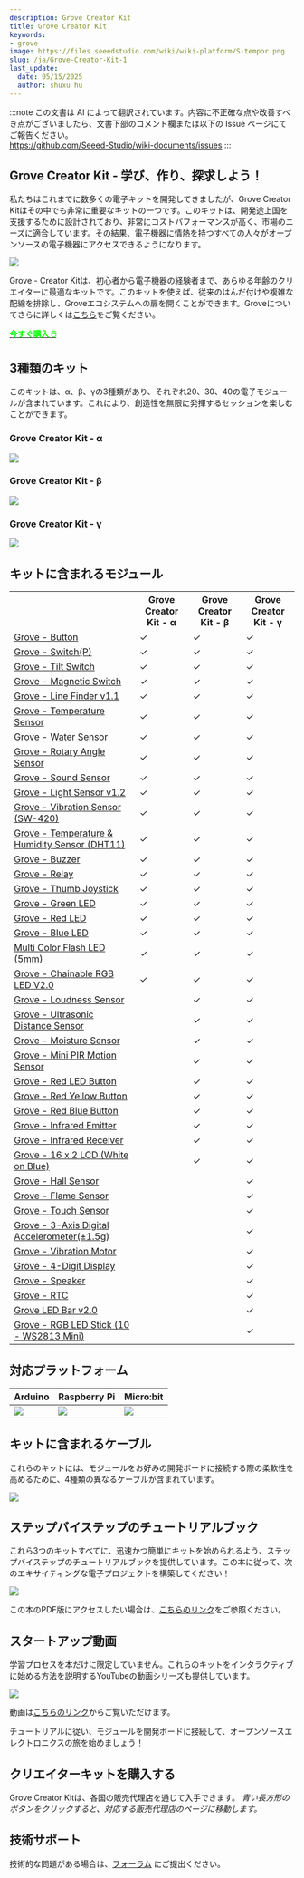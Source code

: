 ```yaml
---
description: Grove Creator Kit
title: Grove Creator Kit
keywords:
- grove
image: https://files.seeedstudio.com/wiki/wiki-platform/S-tempor.png
slug: /ja/Grove-Creator-Kit-1
last_update:
  date: 05/15/2025
  author: shuxu hu
---
```

:::note
この文書は AI によって翻訳されています。内容に不正確な点や改善すべき点がございましたら、文書下部のコメント欄または以下の Issue ページにてご報告ください。  
https://github.com/Seeed-Studio/wiki-documents/issues
:::

## Grove Creator Kit - 学び、作り、探求しよう！

私たちはこれまでに数多くの電子キットを開発してきましたが、Grove Creator Kitはその中でも非常に重要なキットの一つです。このキットは、開発途上国を支援するために設計されており、非常にコストパフォーマンスが高く、市場のニーズに適合しています。その結果、電子機器に情熱を持つすべての人々がオープンソースの電子機器にアクセスできるようになります。

![](https://files.seeedstudio.com/wiki/Bazaar_Document/Grove-Creator-Kit.jpg)

Grove - Creator Kitは、初心者から電子機器の経験者まで、あらゆる年齢のクリエイターに最適なキットです。このキットを使えば、従来のはんだ付けや複雑な配線を排除し、Groveエコシステムへの扉を開くことができます。Groveについてさらに詳しくは<a href="https://www.seeedstudio.com/grove.html">こちら</a>をご覧ください。

<!-- <a href="https://www.seeedstudio.com/grove.html"><img src="https://files.seeedstudio.com/wiki/Bazaar_Document/banner.jpg"></a> -->

<!-- <p style={{textAlign: 'center' }}><a href="https://www.seeedstudio.com/grove.html" target="_blank"><img src="https://files.seeedstudio.com/wiki/Seeed-WiKi/docs/images/300px-Get_One_Now_Banner-ragular.png" /></a></p>
Here is an introductory video of the Grove Creator Kit! -->

<div class="get_one_now_container" style={{textAlign: 'center'}}>
    <a class="get_one_now_item" href="https://www.seeedstudio.com/Grove-Creator-Kit-g-p-5192.html" target="_blank" rel="noopener noreferrer">
            <strong><span><font color={'FFFFFF'} size={"4"}> 今すぐ購入 🖱️</font></span></strong>
    </a>
</div>

## 3種類のキット

このキットは、α、β、γの3種類があり、それぞれ20、30、40の電子モジュールが含まれています。これにより、創造性を無限に発揮するセッションを楽しむことができます。

### Grove Creator Kit - α

![](https://files.seeedstudio.com/wiki/Bazaar_Document/alpha-2.jpg)

### Grove Creator Kit - β

![](https://files.seeedstudio.com/wiki/Bazaar_Document/beta-2.jpg)

### Grove Creator Kit - γ

![](https://files.seeedstudio.com/wiki/Bazaar_Document/gamma-2.jpg)

## キットに含まれるモジュール

<table>
<tr>
<th></th>
<th>Grove Creator Kit - α</th>
<th>Grove Creator Kit - β</th>
<th>Grove Creator Kit - γ</th>
</tr>
<tr>
<td><a href="https://wiki.seeedstudio.com/ja/Grove-Button/">Grove - Button</a></td>
<td>&#10003;</td>
<td>&#10003;</td>
<td>&#10003;</td>
</tr>
<tr>
<td><a href="https://wiki.seeedstudio.com/ja/Grove-Switch-P/">Grove - Switch(P)</a></td>
<td>&#10003;</td>
<td>&#10003;</td>
<td>&#10003;</td>
</tr>
<tr>
<td><a href="https://wiki.seeedstudio.com/ja/Grove-Tilt_Switch/">Grove - Tilt Switch</a></td>
<td>&#10003;</td>
<td>&#10003;</td>
<td>&#10003;</td>
</tr>
<tr>
<td><a href="https://wiki.seeedstudio.com/ja/Grove-Magnetic_Switch/">Grove - Magnetic Switch</a></td>
<td>&#10003;</td>
<td>&#10003;</td>
<td>&#10003;</td>
</tr>
<tr>
<td><a href="https://wiki.seeedstudio.com/ja/Grove-Line_Finder/">Grove - Line Finder v1.1</a></td>
<td>&#10003;</td>
<td>&#10003;</td>
<td>&#10003;</td>
</tr>
<tr>
<td><a href="https://wiki.seeedstudio.com/ja/Grove-Temperature_Sensor/">Grove - Temperature Sensor</a></td>
<td>&#10003;</td>
<td>&#10003;</td>
<td>&#10003;</td>
</tr>
<tr>
<td><a href="https://wiki.seeedstudio.com/ja/Grove-Water_Sensor/">Grove - Water Sensor</a></td>
<td>&#10003;</td>
<td>&#10003;</td>
<td>&#10003;</td>
</tr>
<tr>
<td><a href="https://wiki.seeedstudio.com/ja/Grove-Rotary_Angle_Sensor/">Grove - Rotary Angle Sensor</a></td>
<td>&#10003;</td>
<td>&#10003;</td>
<td>&#10003;</td>
</tr>
<tr>
<td><a href="https://wiki.seeedstudio.com/ja/Grove-Sound_Sensor/">Grove - Sound Sensor</a></td>
<td>&#10003;</td>
<td>&#10003;</td>
<td>&#10003;</td>
</tr>
<tr>
<td><a href="https://wiki.seeedstudio.com/ja/Grove-Light_Sensor/">Grove - Light Sensor v1.2</a></td>
<td>&#10003;</td>
<td>&#10003;</td>
<td>&#10003;</td>
</tr>
<tr>
<td><a href="https://wiki.seeedstudio.com/ja/Grove-Vibration_Sensor_SW-420/">Grove - Vibration Sensor (SW-420)</a></td>
<td>&#10003;</td>
<td>&#10003;</td>
<td>&#10003;</td>
</tr>
<tr>
<td><a href="https://wiki.seeedstudio.com/ja/Grove-TemperatureAndHumidity_Sensor/">Grove - Temperature & Humidity Sensor (DHT11)</a></td>
<td>&#10003;</td>
<td>&#10003;</td>
<td>&#10003;</td>
</tr>
<tr>
<td><a href="https://wiki.seeedstudio.com/ja/Grove-Buzzer/">Grove - Buzzer</a></td>
<td>&#10003;</td>
<td>&#10003;</td>
<td>&#10003;</td>
</tr>
<tr>
<td><a href="https://wiki.seeedstudio.com/ja/Grove-Relay/">Grove - Relay</a></td>
<td>&#10003;</td>
<td>&#10003;</td>
<td>&#10003;</td>
</tr>
<tr>
<td><a href="https://wiki.seeedstudio.com/ja/Grove-Thumb_Joystick/">Grove - Thumb Joystick</a></td>
<td>&#10003;</td>
<td>&#10003;</td>
<td>&#10003;</td>
</tr>
<tr>
<td><a href="https://wiki.seeedstudio.com/ja/Grove-Red_LED/">Grove - Green LED</a></td>
<td>&#10003;</td>
<td>&#10003;</td>
<td>&#10003;</td>
</tr>
<tr>
<td><a href="https://wiki.seeedstudio.com/ja/Grove-Red_LED/">Grove - Red LED</a></td>
<td>&#10003;</td>
<td>&#10003;</td>
<td>&#10003;</td>
</tr>
<tr>
<td><a href="https://wiki.seeedstudio.com/ja/Grove-Red_LED/">Grove - Blue LED</a></td>
<td>&#10003;</td>
<td>&#10003;</td>
<td>&#10003;</td>
</tr>
<tr>
<td><a href="https://wiki.seeedstudio.com/ja/Grove-Red_LED/">Multi Color Flash LED (5mm)</a></td>
<td>&#10003;</td>
<td>&#10003;</td>
<td>&#10003;</td>
</tr>
<tr>
<td><a href="https://wiki.seeedstudio.com/ja/Grove-Chainable_RGB_LED/">Grove - Chainable RGB LED V2.0</a></td>
<td>&#10003;</td>
<td>&#10003;</td>
<td>&#10003;</td>
</tr>
<tr>
<td><a href="https://wiki.seeedstudio.com/ja/Grove-Loudness_Sensor/">Grove - Loudness Sensor</a></td>
<td></td>
<td>&#10003;</td>
<td>&#10003;</td>
</tr>
<tr>
<td><a href="https://wiki.seeedstudio.com/ja/Grove-Ultrasonic_Ranger/">Grove - Ultrasonic Distance Sensor</a></td>
<td></td>
<td>&#10003;</td>
<td>&#10003;</td>
</tr>
<tr>
<td><a href="https://wiki.seeedstudio.com/ja/Grove-Moisture_Sensor/">Grove - Moisture Sensor</a></td>
<td></td>
<td>&#10003;</td>
<td>&#10003;</td>
</tr>
<tr>
<td><a href="https://wiki.seeedstudio.com/ja/Grove-PIR_Motion_Sensor/">Grove - Mini PIR Motion Sensor</a></td>
<td></td>
<td>&#10003;</td>
<td>&#10003;</td>
</tr>
<tr>
<td><a href="https://wiki.seeedstudio.com/ja/Grove-LED_Button/">Grove - Red LED Button</a></td>
<td></td>
<td>&#10003;</td>
<td>&#10003;</td>
</tr>
<tr>
<td><a href="https://wiki.seeedstudio.com/ja/Grove-LED_Button/">Grove - Red Yellow Button</a></td>
<td></td>
<td>&#10003;</td>
<td>&#10003;</td>
</tr>
<tr>
<td><a href="https://wiki.seeedstudio.com/ja/Grove-LED_Button/">Grove - Red Blue Button</a></td>
<td></td>
<td>&#10003;</td>
<td>&#10003;</td>
</tr>
<tr>
<td><a href="https://wiki.seeedstudio.com/ja/Grove-Infrared_Emitter/">Grove - Infrared Emitter</a></td>
<td></td>
<td>&#10003;</td>
<td>&#10003;</td>
</tr>
<tr>
<td><a href="https://wiki.seeedstudio.com/ja/Grove-Infrared_Receiver/">Grove - Infrared Receiver</a></td>
<td></td>
<td>&#10003;</td>
<td>&#10003;</td>
</tr>
<tr>
<td><a href="https://wiki.seeedstudio.com/ja/Grove-16x2_LCD_Series/">Grove - 16 x 2 LCD (White on Blue)</a></td>
<td></td>
<td>&#10003;</td>
<td>&#10003;</td>
</tr>
<tr>
<td><a href="https://wiki.seeedstudio.com/ja/Grove-Hall_Sensor/">Grove - Hall Sensor</a></td>
<td></td>
<td></td>
<td>&#10003;</td>
</tr>
<tr>
<td><a href="https://wiki.seeedstudio.com/ja/Grove-Flame_Sensor/">Grove - Flame Sensor</a></td>
<td></td>
<td></td>
<td>&#10003;</td>
</tr>
<tr>
<td><a href="https://wiki.seeedstudio.com/ja/Grove-Touch_Sensor/">Grove - Touch Sensor</a></td>
<td></td>
<td></td>
<td>&#10003;</td>
</tr>
<tr>
<td><a href="https://wiki.seeedstudio.com/ja/Grove-3-Axis_Digital_Accelerometer-1.5g/">Grove - 3-Axis Digital Accelerometer(±1.5g)</a></td>
<td></td>
<td></td>
<td>&#10003;</td>
</tr>
<tr>
<td><a href="https://wiki.seeedstudio.com/ja/Grove-Vibration_Motor/">Grove - Vibration Motor</a></td>
<td></td>
<td></td>
<td>&#10003;</td>
</tr>
<tr>
<td><a href="https://wiki.seeedstudio.com/ja/Grove-4-Digit_Display/">Grove - 4-Digit Display</a></td>
<td></td>
<td></td>
<td>&#10003;</td>
</tr>
<tr>
<td><a href="https://wiki.seeedstudio.com/ja/Grove-Speaker/">Grove - Speaker</a></td>
<td></td>
<td></td>
<td>&#10003;</td>
</tr>
<tr>
<td><a href="https://wiki.seeedstudio.com/ja/Grove-RTC/">Grove - RTC</a></td>
<td></td>
<td></td>
<td>&#10003;</td>
</tr>
<tr>
<td><a href="https://wiki.seeedstudio.com/ja/Grove-LED_Bar/">Grove LED Bar v2.0</a></td>
<td></td>
<td></td>
<td>&#10003;</td>
</tr>
<tr>
<td><a href="https://wiki.seeedstudio.com/ja/Grove-RGB_LED_Stick-10-WS2813_Mini/">Grove - RGB LED Stick (10 - WS2813 Mini)</a></td>
<td></td>
<td></td>
<td>&#10003;</td>
</tr>
</table>

## 対応プラットフォーム

| Arduino                                                                                             | Raspberry Pi                                                                                             | Micro:bit                                                                                     
|-----------------------------------------------------------------------------------------------------|----------------------------------------------------------------------------------------------------------|-------------------------------------------------------------------------------------------------|
| ![](https://files.seeedstudio.com/wiki/wiki_english/docs/images/arduino_logo.jpg) | ![](https://files.seeedstudio.com/wiki/wiki_english/docs/images/raspberry_pi_logo.jpg) | ![](https://files.seeedstudio.com/wiki/Bazaar_Document/microbit-logo-stacked-2.png) | 


## キットに含まれるケーブル

これらのキットには、モジュールをお好みの開発ボードに接続する際の柔軟性を高めるために、4種類の異なるケーブルが含まれています。

<!-- <div style="display: flex; justify-content: center;">
  <img src="https://files.seeedstudio.com/wiki/Bazaar_Document/Untitled-2.png" style="width: 550px; height: 400px;" />
</div> -->

![](https://files.seeedstudio.com/wiki/Bazaar_Document/Untitled-2.png)


## ステップバイステップのチュートリアルブック

これら3つのキットすべてに、迅速かつ簡単にキットを始められるよう、ステップバイステップのチュートリアルブックを提供しています。この本に従って、次のエキサイティングな電子プロジェクトを構築してください！

<img src="https://files.seeedstudio.com/wiki/Bazaar_Document/book%20with%20contents.png" />

この本のPDF版にアクセスしたい場合は、<a href="https://www.youtube.com/redirect?v=QwY91NMWCK4&event=video_description&redir_token=h9KHwwW0l9Qj8n3ykMUp56Y8i2d8MTU3NTEwODI4NUAxNTc1MDIxODg1&q=https%3A%2F%2Fgithub.com%2FSeeed-Studio%2FSeeed_Learning_Space%2Fblob%2Fmaster%2FSeeed_Creator_Kit%2FGrove%2520Creator%2520Kit%2520Manual%2520Final%2520Edition%2520V1.0.pdf">こちらのリンク</a>をご参照ください。


## スタートアップ動画

学習プロセスを本だけに限定していません。これらのキットをインタラクティブに始める方法を説明するYouTubeの動画シリーズも提供しています。

<a href="https://www.youtube.com/playlist?list=PLpH_4mf13-A1XN_EDUVUaLCr3i2P89dbf"><img src="https://files.seeedstudio.com/wiki/Bazaar_Document/Capture.PNG" /></a>

動画は<a href="https://www.youtube.com/playlist?list=PLpH_4mf13-A1XN_EDUVUaLCr3i2P89dbf">こちらのリンク</a>からご覧いただけます。

チュートリアルに従い、モジュールを開発ボードに接続して、オープンソースエレクトロニクスの旅を始めましょう！


## クリエイターキットを購入する

Grove Creator Kitは、各国の販売代理店を通じて入手できます。
<i>青い長方形のボタンをクリックすると、対応する販売代理店のページに移動します。</i>

<!-- <img src="https://files.seeedstudio.com/wiki/Bazaar_Document/india.jpg" alt="India" width="500" height="599" usemap="#India"> -->

<!-- <map name="India">
  <area shape="rect" coords="20, 355, 131, 408" href="https://www.evelta.com/">
  <area shape="rect" coords="151, 297, 262, 354" href="https://www.robu.in">
  <area shape="rect" coords="15, 243, 165, 295" href="https://www.thingbits.net/t/brands/seeed-studio">

<img src="https://files.seeedstudio.com/wiki/Bazaar_Document/Malaysia.jpg" alt="Malaysia" width="500" height="599" usemap="#Malaysia">

<map name="Malaysia">
  <area shape="rect" coords="83, 258, 197, 312" href="https://my.cytron.io/grove-seeedstudio?">


<img src="https://files.seeedstudio.com/wiki/Bazaar_Document/Philippines.jpg" alt="Philippines" width="500" height="599" usemap="#Philippines">

<map name="Philippines">
  <area shape="rect" coords="122, 178, 269, 232" href="http://www.makerlab-electronics.com"> -->

## 技術サポート

<div>
  技術的な問題がある場合は、<a href="https://forum.seeedstudio.com/">フォーラム</a> にご提出ください。
</div>